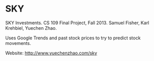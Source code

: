 SKY
===

SKY Investments. CS 109 Final Project, Fall 2013. 
Samuel Fisher, Karl Krehbiel, Yuechen Zhao.

Uses Google Trends and past stock prices to try to predict stock movements.

Website: http://www.yuechenzhao.com/sky